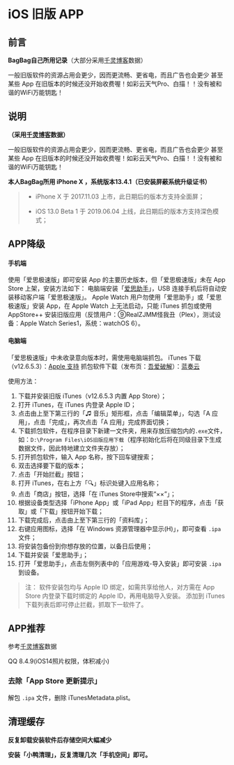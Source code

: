 # iOS 旧版 APP 



## 前言

**BagBag自己所用记录**（大部分采用[千灵博客](https://qianling.pw/ios-app/#more)数据）

一般旧版软件的资源占用会更少，因而更流畅、更省电，而且广告也会更少
甚至某些 App 在旧版本的时候还没开始收费喔！如彩云天气Pro、白描！！没有被和谐的WiFi万能钥匙！

## 说明

**（采用[千灵博客](https://qianling.pw/ios-app/#more)数据）**

一般旧版软件的资源占用会更少，因而更流畅、更省电，而且广告也会更少
甚至某些 App 在旧版本的时候还没开始收费喔！如彩云天气Pro、白描！！没有被和谐的WiFi万能钥匙！

**本人BagBag所用 iPhone X ，系统版本13.4.1（已安装屏蔽系统升级证书）**

> - iPhone X 于 2017.11.03 上市，此日期后的版本方支持全面屏；
>
> - iOS 13.0 Beta 1 于 2019.06.04 上线，此日期后的版本方支持深色模式；

## APP降级

#### 手机端

使用「爱思极速版」即可安装 App 的主要历史版本，但「爱思极速版」未在 App Store 上架，安装方法如下：
电脑端安装「[爱思助手](https://www.i4.cn/)」，USB 连接手机后将自动安装移动客户端「爱思极速版」。
Apple Watch 用户勿使用「爱思助手」或「爱思极速版」安装 App，在 Apple Watch 上无法启动，只能 iTunes 抓包或使用 AppStore++ 安装旧版应用（反馈用户：⑨RealZJMM怪我丑（Plex），测试设备：Apple Watch Series1，系统：watchOS 6）。



#### 电脑端

「爱思极速版」中未收录意向版本时，需使用电脑端抓包。
iTunes 下载（v12.6.5.3）：[Apple 支持](https://support.apple.com/zh-cn/HT208079)
抓包软件下载（发布页：[吾爱破解](https://www.52pojie.cn/thread-1284776-1-1.html)）：[蓝奏云](https://wwx.lanzoui.com/iBE4Emzgbkj)

使用方法：

1. 下载并安装旧版 iTunes（v12.6.5.3 内置 App Store）；
2. 打开 iTunes，在 iTunes 内登录 Apple ID；
3. 点击由上至下第三行的「♫ 音乐」矩形框，点击「编辑菜单」，勾选「A 应用」，点击「完成」，再次点击「A 应用」完成界面切换；
4. 下载抓包软件，在程序目录下新建一文件夹，用来存放压缩包内的`.exe`文件，如：`D:\Program Files\iOS旧版应用下载`（程序初始化后将在同级目录下生成数据文件，因此特地建立文件夹存放）；
5. 打开抓包软件，输入 App 名称，按下回车键搜索；
6. 双击选择要下载的版本；
7. 点击「开始拦截」按钮；
8. 打开 iTunes，在右上方「🔍」标识处键入应用名称；
9. 点击「商店」按钮，选择「在 iTunes Store中搜索“××”」；
10. 根据设备类型选择「iPhone App」或「iPad App」栏目下的程序，点击「获取」或「下载」按钮开始下载；
11. 下载完成后，点击由上至下第三行的「资料库」；
12. 右键应用图标，选择「在 Windows 资源管理器中显示(H)」，即可查看 `.ipa` 文件；
13. 将安装包备份到你想存放的位置，以备日后使用；
14. 下载并安装「爱思助手」；
15. 打开「爱思助手」，点击左侧列表中的「应用游戏-导入安装」即可安装 `.ipa` 到设备。

> 注：
> 软件安装包均与 Apple ID 绑定，如需共享给他人，对方需在 App Store 内登录下载时绑定的 Apple ID，再用电脑导入安装。
> 添加到 iTunes 下载列表后即可停止拦截，抓取下一软件了。

## APP推荐
参考[千灵博客](https://qianling.pw/ios-app/#more)数据

QQ 8.4.9(iOS14照片权限，体积减小)



### 去除「App Store 更新提示」

解包 `.ipa` 文件，删除 iTunesMetadata.plist。

## 清理缓存

**反复卸载安装软件后存储空间大幅减少**

**安装「小鸭清理」，反复清理几次「手机空间」即可。**

